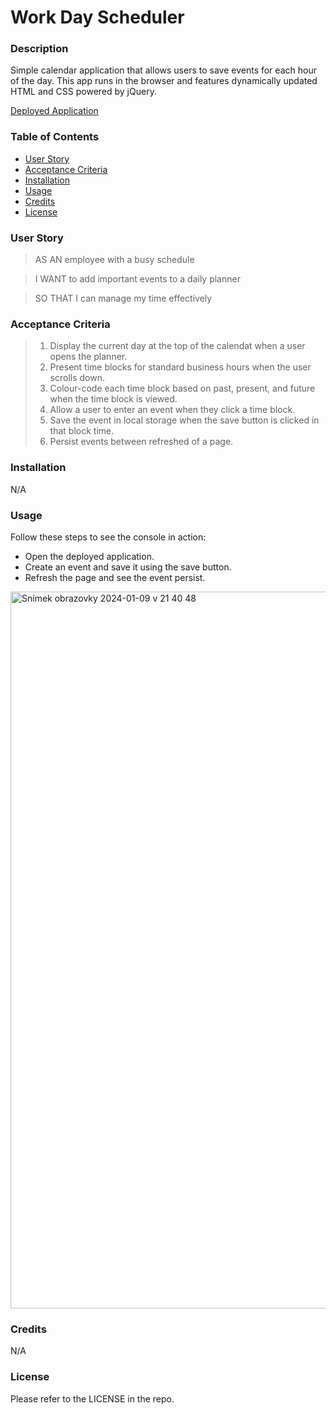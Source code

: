 # Work Day Scheduler

### Description
Simple calendar application that allows users to save events for each hour of the day. This app runs in the browser and features dynamically updated HTML and CSS powered by jQuery.

[Deployed Application](https://volfovaklara.github.io/console-finances/)

### Table of Contents
* [User Story](#user-story) 
* [Acceptance Criteria](#acceptance-criteria)
* [Installation](#installation)
* [Usage](#usage)
* [Credits](#credits)
* [License](#license)

### User Story
> AS AN employee with a busy schedule

> I WANT to add important events to a daily planner

> SO THAT I can manage my time effectively

### Acceptance Criteria
> 1. Display the current day at the top of the calendat when a user opens the planner.
> 2. Present time blocks for standard business hours when the user scrolls down.
> 3. Colour-code each time block based on past, present, and future when the time block is viewed.
> 4. Allow a user to enter an event when they click a time block.
> 5. Save the event in local storage when the save button is clicked in that block time.
> 6. Persist events between refreshed of a page.

### Installation
N/A

### Usage
Follow these steps to see the console in action:

+ Open the deployed application.
+ Create an event and save it using the save button.
+ Refresh the page and see the event persist.

<img width="1147" alt="Snímek obrazovky 2024-01-09 v 21 40 48" src="https://github.com/volfovaklara/work-day-scheduler/assets/139559885/08a74daa-613c-435b-ab32-8e5e6bb5e3e5">

### Credits
N/A

### License
Please refer to the LICENSE in the repo.
